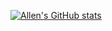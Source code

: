 [![Allen's GitHub stats](https://github-readme-stats.vercel.app/api?username=wuallenwu)](https://github.com/anuraghazra/github-readme-stats)
